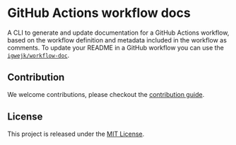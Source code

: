 # GitHub Actions workflow docs

A CLI to generate and update documentation for a GitHub Actions workflow, based on the workflow definition and metadata included in the workflow as comments. To update your README in a GitHub workflow you can use the [`igwejk/workflow-doc`](https://github.com/igwejk/workflow-doc).

## Contribution

We welcome contributions, please checkout the [contribution guide](CONTRIBUTING.md).

## License

This project is released under the [MIT License](./LICENSE).
